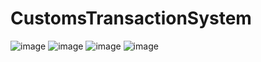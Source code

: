 # CustomsTransactionSystem
![image](https://github.com/user-attachments/assets/0f2f620d-8db4-464f-9782-525c0caa3c70)
![image](https://github.com/user-attachments/assets/05943d92-b9ee-4564-81e2-b371964e65e7)
![image](https://github.com/user-attachments/assets/a75dd3e3-eaea-4826-8275-85bb7ec943a9)
![image](https://github.com/user-attachments/assets/3d5f0521-e4d8-4685-a897-783c02cf5600)
